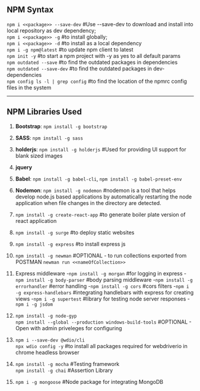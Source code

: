 ## NPM Syntax

`npm i <<package>> --save-dev` #Use --save-dev to download and install into local repository as dev dependency;  
`npm i <<package>> -g` #to install globally;  
`npm i <<package>> -d` #to install as a local dependency  
`npm i -g npm@latest` #to update npm client to latest  
`npm init -y` #to start a npm project with -y as yes to all default params  
`npm outdated --save` #to find the outdated packages in dependencies  
`npm outdated --save-dev` #to find the outdated packages in dev-dependencies  
`npm config ls -l | grep config` #to find the location of the npmrc config files in the system  


---


## NPM Libraries Used

1. **Bootstrap**: `npm install -g bootstrap`
2. **SASS**: `npm install -g sass`
3. **holderjs**: `npm install -g holderjs` #Used for providing UI support for blank sized images
4. **jquery**
5. **Babel**: `npm install -g babel-cli`, `npm install -g babel-preset-env`
6. **Nodemon**: `npm install -g nodemon` #nodemon is a tool that helps develop node.js based applications by automatically restarting the node application when file changes in the directory are detected.
7. `npm install -g create-react-app` #to generate boiler plate version of react application
8. `npm install -g surge` #to deploy static websites
9. `npm install -g express` #to install express js
10. `npm install -g newman` #OPTIONAL - to run collections exported from POSTMAN
 `newman run <<nameOfCollection>>`

11. Express middleware
    -`npm install -g morgan` #for logging in express
    -`npm install -g body-parser` #body parsing middleware
    -`npm install -g errorhandler` #error handling
    -`npm install -g cors` #cors filters
    -`npm i -g express-handlebars` #integrating handlebars with express for creating views
    -`npm i -g supertest` #library for testing node server responses
    -`npm i -g jsdom`
12. `npm install -g node-gyp`  
`npm install --global --production windows-build-tools` #OPTIONAL - Open with admin priveleges for configuring
13. `npm i --save-dev @wdio/cli`  
`npx wdio config -y` #to install all packages required for webdriverio in chrome headless browser
14. `npm install -g mocha` #Testing framework  
    `npm install -g chai` #Assertion Library
15. `npm i -g mongoose` #Node package for integrating MongoDB